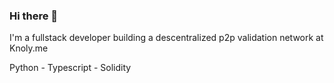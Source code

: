 ### Hi there 👋

I'm a fullstack developer building a descentralized p2p validation network at Knoly.me

Python - Typescript - Solidity
